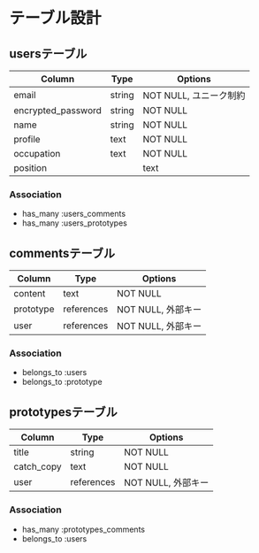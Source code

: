 # テーブル設計   

## usersテーブル  

| Column | Type | Options |  
| --- | --- | --- |  
| email | string | NOT NULL, ユニーク制約 |  
| encrypted_password | string |NOT NULL |  
| name | string | NOT NULL |  
| profile | text | NOT NULL |  
| occupation | text | NOT NULL |  
| position || text | NOT NULL |  

### Association  
- has_many :users_comments  
- has_many :users_prototypes  

## commentsテーブル  

| Column | Type | Options |  
|--- | --- | --- |  
| content | text | NOT NULL |  
| prototype | references | NOT NULL, 外部キー |  
| user | references | NOT NULL, 外部キー |  

### Association  
- belongs_to :users  
- belongs_to :prototype  

## prototypesテーブル  
| Column | Type | Options |  
| --- | --- | --- |  
| title | string | NOT NULL |  
| catch_copy | text | NOT NULL ||  
| user | references | NOT NULL, 外部キー |  

### Association  
- has_many :prototypes_comments  
- belongs_to :users  

